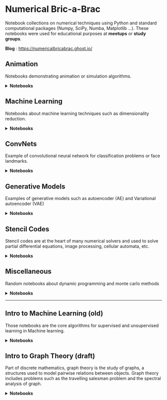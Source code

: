 # Numerical Bric-a-Brac
Notebook collections on numerical techniques using Python and standard computational packages (Numpy, SciPy, Numba, Matplotlib ...).
These notebooks were used for educational purposes at **meetups** or **study groups**.

**Blog** : https://numericalbricabrac.ghost.io/

## Animation

Notebooks demonstrating animation or simulation algorithms. 

<details>
<summary><b>Notebooks</b></summary>
<table>
<tbody>
  <tr>
    <td align='center' width='150'>
      <a href ="https://github.com/vincentbonnetcg/Numerical-Bric-a-Brac/blob/master/animation/implicit_time_integrator.ipynb">
      <img src="https://github.com/vincentbonnetcg/Numerical-Bric-a-Brac/blob/master/data/thumbnails/implicit_solver.png" alt="implicit_solver">
	  </a></br>
      <a href="https://colab.research.google.com/github/vincentbonnetcg/Numerical-Bric-a-Brac/blob/master/animation/implicit_time_integrator.ipynb"><img src="https://colab.research.google.com/assets/colab-badge.svg"></a></td>
    <td>Implementation of Baraff's "Large steps in cloth simulation.</td>
  </tr>
  <tr>
    <td align='center' width='150'>
      <a href ="https://github.com/vincentbonnetcg/Numerical-Bric-a-Brac/blob/master/animation/inverse_kinematic.ipynb">
      <img src="https://github.com/vincentbonnetcg/Numerical-Bric-a-Brac/blob/master/data/thumbnails/inverse_kinematic.png" alt="inverse_kinematic"></a></br>
<a href="https://colab.research.google.com/github/vincentbonnetcg/Numerical-Bric-a-Brac/blob/master/animation/inverse_kinematic.ipynb"><img src="https://colab.research.google.com/assets/colab-badge.svg"></a>
    </td>
    <td>Inverse kinematics using least square methods to solve the ill-posed problem.
    </td>   
  </tr>
  <tr>
    <td align='center' width='150'>
      <a href ="https://github.com/vincentbonnetcg/Numerical-Bric-a-Brac/blob/master/animation/linear_blend_skinning.ipynb">
      <img src="https://github.com/vincentbonnetcg/Numerical-Bric-a-Brac/blob/master/data/thumbnails/subspace_deformation.png" alt="subspace_deformation">
	  </a></br>
	  <a href="https://colab.research.google.com/github/vincentbonnetcg/Numerical-Bric-a-Brac/blob/master/animation/linear_blend_skinning.ipynb"><img src="https://colab.research.google.com/assets/colab-badge.svg"></a>
    </td>
    <td>Skeletal Subspace Deformation</td>
  </tr>
</tbody>
</table>
</details>

## Machine Learning

Notebooks about machine learning techniques such as dimensionality reduction.

<details>
<summary><b>Notebooks</b></summary>
<table>
<tbody>
  <tr>
    <td align='center' width='150'>
      <a href ="https://github.com/vincentbonnetcg/Numerical-Bric-a-Brac/blob/master/machine_learning/eigen_faces.ipynb">
      <img src="https://github.com/vincentbonnetcg/Numerical-Bric-a-Brac/blob/master/data/thumbnails/eigenfaces.png" alt="eigenfaces">
	  </a></br>
      <a href="https://colab.research.google.com/github/vincentbonnetcg/Numerical-Bric-a-Brac/blob/master/machine_learning/eigen_faces.ipynb"><img src="https://colab.research.google.com/assets/colab-badge.svg"></a></td>
    <td>Eigenfaces for face recognition on Olivetti faces dataset</td>
  </tr>
  <tr>
    <td align='center' width='150'>
      <a href ="https://github.com/vincentbonnetcg/Numerical-Bric-a-Brac/blob/master/machine_learning/pca_transform.ipynb">
      <img src="https://github.com/vincentbonnetcg/Numerical-Bric-a-Brac/blob/master/data/thumbnails/pca_transform.png" alt="pca_transform">
	  </a></br>
      <a href="https://colab.research.google.com/github/vincentbonnetcg/Numerical-Bric-a-Brac/blob/master/machine_learning/pca_transform.ipynb"><img src="https://colab.research.google.com/assets/colab-badge.svg"></a></td>
    <td>Optimal transformation of a point cloud with PCA</td>
  </tr>
  <tr>
    <td align='center' width='150'>
      <a href ="https://github.com/vincentbonnetcg/Numerical-Bric-a-Brac/blob/master/machine_learning/svd_compression.ipynb">
      <img src="https://github.com/vincentbonnetcg/Numerical-Bric-a-Brac/blob/master/data/thumbnails/svd_compression.png" alt="svd_compression">
	  </a></br>
      <a href="https://colab.research.google.com/github/vincentbonnetcg/Numerical-Bric-a-Brac/blob/master/machine_learning/svd_compression.ipynb"><img src="https://colab.research.google.com/assets/colab-badge.svg"></a></td>
    <td>Image compression with Singular Value Decomposition</td>
  </tr>
</tbody>
</table>
</details>

## ConvNets

Example of convolutional neural network for classification problems or face landmarks.

<details>
<summary><b>Notebooks</b></summary>

<table>
<tbody>
  <tr>
    <td align='center' width='150'>
      <a href ="https://github.com/vincentbonnetcg/Numerical-Bric-a-Brac/blob/master/cnn_models/transfer_learning.ipynb">
      <img src="https://github.com/vincentbonnetcg/Numerical-Bric-a-Brac/blob/master/data/thumbnails/transfer_learning.png" alt="transfer_learning">
	  </a></br>
      <a href="https://colab.research.google.com/github/vincentbonnetcg/Numerical-Bric-a-Brac/blob/master/cnn_models/transfer_learning.ipynb"><img src="https://colab.research.google.com/assets/colab-badge.svg"></a></td>
    <td>Transfer learning for image classification on CIFAR-100</td>
  </tr>
  <tr>
    <td align='center' width='150'>
      <a href ="https://github.com/vincentbonnetcg/Numerical-Bric-a-Brac/blob/master/cnn_models/facial_keypoints_detection.ipynb">
      <img src="https://github.com/vincentbonnetcg/Numerical-Bric-a-Brac/blob/master/data/thumbnails/face_keypoints.png" alt="face_keypoints">
	  </a></br>
      <a href="https://colab.research.google.com/github/vincentbonnetcg/Numerical-Bric-a-Brac/blob/master/cnn_models/facial_keypoints_detection.ipynb"><img src="https://colab.research.google.com/assets/colab-badge.svg"></a></td>
    <td>Facial keypoints detection</td>
  </tr>
  <tr>
    <td align='center' width='150'>
      <a href ="https://github.com/vincentbonnetcg/Numerical-Bric-a-Brac/blob/master/cnn_models/convnet.ipynb">
      <img src="https://github.com/vincentbonnetcg/Numerical-Bric-a-Brac/blob/master/data/thumbnails/conv_net.png" alt="conv_net">
	  </a></br>
      <a href="https://colab.research.google.com/github/vincentbonnetcg/Numerical-Bric-a-Brac/blob/master/cnn_models/convnet.ipynb"><img src="https://colab.research.google.com/assets/colab-badge.svg"></a></td>
    <td>Image classification on CIFAR-10 using CNN</td>
  </tr>
  <tr>
    <td align='center' width='150'>
      <a href ="https://github.com/vincentbonnetcg/Numerical-Bric-a-Brac/blob/master/cnn_models/resnet.ipynb">
      <img src="https://github.com/vincentbonnetcg/Numerical-Bric-a-Brac/blob/master/data/thumbnails/res_net.png" alt="res_net">
	  </a></br>
      <a href="https://colab.research.google.com/github/vincentbonnetcg/Numerical-Bric-a-Brac/blob/master/cnn_models/resnet.ipynb"><img src="https://colab.research.google.com/assets/colab-badge.svg"></a></td>
    <td>Image classification on CIFAR-10 using ResNet</td>
  </tr>
</tbody>
</table>

</details>

## Generative Models

Examples of generative models such as autoencoder (AE) and Variational autoencoder (VAE)

<details>
<summary><b>Notebooks</b></summary>

<table>
<tbody>
  <tr>
    <td align='center' width='150'>
      <a href ="https://github.com/vincentbonnetcg/Numerical-Bric-a-Brac/blob/master/generative_models/ae_fashion_mnist.ipynb">
      <img src="https://github.com/vincentbonnetcg/Numerical-Bric-a-Brac/blob/master/data/thumbnails/autoencoder.png" alt="ae_fashion_mnist">
	  </a></br>
      <a href="https://colab.research.google.com/github/vincentbonnetcg/Numerical-Bric-a-Brac/blob/master/generative_models/ae_fashion_mnist.ipynb"><img src="https://colab.research.google.com/assets/colab-badge.svg"></a>
    </td>
    <td>Autoencoder on Fashion MNIST</td>
  </tr>
  <tr>
    <td align='center' width='150'>
      <a href ="https://github.com/vincentbonnetcg/Numerical-Bric-a-Brac/blob/master/generative_models/vae_mnist.ipynb">
      <img src="https://github.com/vincentbonnetcg/Numerical-Bric-a-Brac/blob/master/data/thumbnails/variational_autoencoder.png" alt="variational_autoencoder">
	  </a></br>
      <a href="https://colab.research.google.com/github/vincentbonnetcg/Numerical-Bric-a-Brac/blob/master/generative_models/vae_mnist.ipynb"><img src="https://colab.research.google.com/assets/colab-badge.svg"></a>
    </td>
    <td>Variational autoencoder on MNIST</td>
  </tr>
</tbody>
</table>

</details>

## Stencil Codes

Stencil codes are at the heart of many numerical solvers and used to solve partial differential equations, image processing, cellular automata, etc.

<details>
<summary><b>Notebooks</b></summary>
<table>
<tbody>
  <tr>
    <td align='center' width='150'>
      <a href ="https://colab.research.google.com/github/vincentbonnetcg/Numerical-Bric-a-Brac/blob/master/stencil_codes/poisson_solver.ipynb">
      <img src="https://github.com/vincentbonnetcg/Numerical-Bric-a-Brac/blob/master/data/thumbnails/poisson_solver.png" alt="poisson_solver">
	  </a></br>
      <a href="https://colab.research.google.com/github/vincentbonnetcg/Numerical-Bric-a-Brac/blob/master/stencil_codes/poisson_solver.ipynb"><img src="https://colab.research.google.com/assets/colab-badge.svg"></a></td>
    <td>Diffusion problem</td>
  </tr>
  <tr>
    <td align='center' width='150'>
      <a href ="https://github.com/vincentbonnetcg/Numerical-Bric-a-Brac/blob/master/stencil_codes/laplace_inpainting.ipynb">
      <img src="https://github.com/vincentbonnetcg/Numerical-Bric-a-Brac/blob/master/data/thumbnails/laplace_inpainting.png" alt="laplace_inpainting">
	  </a></br>
      <a href="https://colab.research.google.com/github/vincentbonnetcg/Numerical-Bric-a-Brac/blob/master/stencil_codes/laplace_inpainting.ipynb"><img src="https://colab.research.google.com/assets/colab-badge.svg"></a>
	</td>
    <td>Laplace inpainting to restore an image</td>
  </tr>
  <tr>
    <td align='center' width='150'>
      <a href ="https://github.com/vincentbonnetcg/Numerical-Bric-a-Brac/blob/master/stencil_codes/convolution_matrix.ipynb">
      <img src="https://github.com/vincentbonnetcg/Numerical-Bric-a-Brac/blob/master/data/thumbnails/convolution.png" alt="convolution">
	  </a></br>
	  <a href="https://colab.research.google.com/github/vincentbonnetcg/Numerical-Bric-a-Brac/blob/master/stencil_codes/convolution_matrix.ipynb"><img src="https://colab.research.google.com/assets/colab-badge.svg"></a>
	</td>
    <td>Image processing with convolution kernels</td>
  </tr>
  <tr>
    <td align='center' width='150'>
      <a href ="https://github.com/vincentbonnetcg/Numerical-Bric-a-Brac/blob/master/stencil_codes/game_of_life.ipynb">
      <img src="https://github.com/vincentbonnetcg/Numerical-Bric-a-Brac/blob/master/data/thumbnails/conway.png" alt="conway">
	  </a></br>
	  <a href="https://colab.research.google.com/github/vincentbonnetcg/Numerical-Bric-a-Brac/blob/master/stencil_codes/game_of_life.ipynb"><img src="https://colab.research.google.com/assets/colab-badge.svg"></a>
	</td>
    <td>Cellular automata with Conway's game of life rules</td>
  </tr>
</tbody>
</table>
</details>

## Miscellaneous

Random notebooks about dynamic programming and monte carlo methods 

<details>
<summary><b>Notebooks</b></summary>
<table>
<tbody>
  <tr>
    <td align='center' width='150'>
      <a href ="https://github.com/vincentbonnetcg/Numerical-Bric-a-Brac/blob/master/miscellaneous/convex_optimization.ipynb">
      <img src="https://github.com/vincentbonnetcg/Numerical-Bric-a-Brac/blob/master/data/thumbnails/multivariable_optimizations.png" alt="multivariable_optimizations">
	  </a></br>
	  <a href="https://colab.research.google.com/github/vincentbonnetcg/Numerical-Bric-a-Brac/blob/master/miscellaneous/convex_optimization.ipynb"><img src="https://colab.research.google.com/assets/colab-badge.svg"></a></td>
    <td>Multivariable Optimizations (Gradient Descent and Newton's methods)</td>
  </tr>
  <tr>
    <td align='center' width='150'>
      <a href ="https://github.com/vincentbonnetcg/Numerical-Bric-a-Brac/blob/master/miscellaneous/image_augmentation.ipynb">
      <img src="https://github.com/vincentbonnetcg/Numerical-Bric-a-Brac/blob/master/data/thumbnails/self_supervised.png" alt="self_supervised">
	  </a></br>
      <a href="https://colab.research.google.com/github/vincentbonnetcg/Numerical-Bric-a-Brac/blob/master/miscellaneous/image_augmentation.ipynb"><img src="https://colab.research.google.com/assets/colab-badge.svg"></a>
    </td>
    <td>Image Augmentation for Self-Supervised Learning</td>
  </tr>
  <tr>
    <td align='center' width='150'>
      <a href ="https://github.com/vincentbonnetcg/Numerical-Bric-a-Brac/blob/master/snakemake_demo/run.ipynb">
      <img src="https://github.com/vincentbonnetcg/Numerical-Bric-a-Brac/blob/master/data/thumbnails/snakemake.png" alt="markov_chain">
	  </a></br>
	  <a href="https://colab.research.google.com/github/vincentbonnetcg/Numerical-Bric-a-Brac/blob/master/snakemake_demo/run.ipynb"><img src="https://colab.research.google.com/assets/colab-badge.svg"></a>
    </td>
    <td>Example of ML pipeline with Snakemake</td>
  </tr>
  <tr>
    <td align='center' width='150'>
      <a href ="https://github.com/vincentbonnetcg/Numerical-Bric-a-Brac/blob/master/miscellaneous/numba_intro.ipynb">
      <img src="https://github.com/vincentbonnetcg/Numerical-Bric-a-Brac/blob/master/data/thumbnails/numba.png" alt="markov_chain">
	  </a></br>
	  <a href="https://colab.research.google.com/github/vincentbonnetcg/Numerical-Bric-a-Brac/blob/master/miscellaneous/numba_intro.ipynb"><img src="https://colab.research.google.com/assets/colab-badge.svg"></a>
    </td>
    <td>Introduction to Numba</td>
  </tr>
  <tr>
    <td align='center' width='150'>
      <a href ="https://github.com/vincentbonnetcg/Numerical-Bric-a-Brac/blob/master/miscellaneous/dynamic_programming.ipynb">
      <img src="https://github.com/vincentbonnetcg/Numerical-Bric-a-Brac/blob/master/data/thumbnails/dynamic_programming.png" alt="dynamic_programming">
      </a></br>
      <a href="https://colab.research.google.com/github/vincentbonnetcg/Numerical-Bric-a-Brac/blob/master/miscellaneous/dynamic_programming.ipynb"><img src="https://colab.research.google.com/assets/colab-badge.svg"></a>
    </td>
    <td>Dynamic programming Examples</td>   
  </tr>
  <tr>
    <td align='center' width='150'>
      <a href ="https://github.com/vincentbonnetcg/Numerical-Bric-a-Brac/blob/master/miscellaneous/monte_carlo.ipynb">
      <img src="https://github.com/vincentbonnetcg/Numerical-Bric-a-Brac/blob/master/data/thumbnails/monte_carlo_integration.png" alt="monte_carlo_integration">
      </a></br>
      <a href="https://colab.research.google.com/github/vincentbonnetcg/Numerical-Bric-a-Brac/blob/master/miscellaneous/monte_carlo.ipynb"><img src="https://colab.research.google.com/assets/colab-badge.svg"></a>
    </td>
    <td>Examples of Monte Carlo integrations</td>   
  </tr>
  <tr>
    <td align='center' width='150'>
      <a href ="https://github.com/vincentbonnetcg/Numerical-Bric-a-Brac/blob/master/path_tracing">
      <img src="https://github.com/vincentbonnetcg/Numerical-Bric-a-Brac/blob/master/data/thumbnails/path_tracing.png" alt="path_tracing">
	  </a></br>
	  <a href ="https://github.com/vincentbonnetcg/Numerical-Bric-a-Brac/blob/master/path_tracing">GitHub</a>
    </td>
    <td>Monte Carlo Path Tracing</td>
  </tr>
  <tr>
    <td align='center' width='150'>
      <a href ="https://github.com/vincentbonnetcg/Numerical-Bric-a-Brac/blob/master/miscellaneous/markov_chain.ipynb">
      <img src="https://github.com/vincentbonnetcg/Numerical-Bric-a-Brac/blob/master/data/thumbnails/markov_chain.png" alt="markov_chain">
	  </a></br>
	  <a href="https://colab.research.google.com/github/vincentbonnetcg/Numerical-Bric-a-Brac/blob/master/miscellaneous/markov_chain.ipynb"><img src="https://colab.research.google.com/assets/colab-badge.svg"></a>
    </td>
    <td>Generate authors names from the <i>Collection of Poems from Poetry Foundation</td>
  </tr>
  <tr>
    <td align='center' width='150'>
      <a href ="https://github.com/vincentbonnetcg/Numerical-Bric-a-Brac/blob/master/miscellaneous/radial_basis_function.ipynb">
      <img src="https://github.com/vincentbonnetcg/Numerical-Bric-a-Brac/blob/master/data/thumbnails/radial_basis_kernels.png" alt="radial_basis_kernels">
      </a></br>
    <a href="https://colab.research.google.com/github/vincentbonnetcg/Numerical-Bric-a-Brac/blob/master/miscellaneous/radial_basis_function.ipynb"><img src="https://colab.research.google.com/assets/colab-badge.svg"></a>
    </td>
    <td>Interpolation with Radial Basis Functions (RBFs).
    </td>   
  </tr>
</tbody>
</table>
</details>

---

## Intro to Machine Learning (old)

Those notebooks are the core algorithms for supervised and unsupervised learning in Machine learning.

<details>
<summary><b>Notebooks</b></summary>

<table>
<tbody>
  <tr>
  <td colspan='3'><b>Supervised Learning</b></td>
  </tr>
  <tr>
    <td align='center' width='150'>
      <a href ="https://github.com/vincentbonnetcg/Numerical-Bric-a-Brac/blob/master/intro_to_ml/simple_linear_regression.ipynb">
      <img src="https://github.com/vincentbonnetcg/Numerical-Bric-a-Brac/blob/master/data/thumbnails/linear_regression.png" alt="linear_regression">
	  </a></br>
      <a href="https://colab.research.google.com/github/vincentbonnetcg/Numerical-Bric-a-Brac/blob/master/intro_to_ml/simple_linear_regression.ipynb"><img src="https://colab.research.google.com/assets/colab-badge.svg"></a></td>
    <td>Linear regression from scratch</td>
  </tr>
  <tr>
    <td align='center' width='150'>
      <a href ="https://github.com/vincentbonnetcg/Numerical-Bric-a-Brac/blob/master/intro_to_ml/polynomial_regression.ipynb">
      <img src="https://github.com/vincentbonnetcg/Numerical-Bric-a-Brac/blob/master/data/thumbnails/polynomial_regression.png" alt="polynomial_regression">
	  </a></br>
      <a href="https://colab.research.google.com/github/vincentbonnetcg/Numerical-Bric-a-Brac/blob/master/intro_to_ml/polynomial_regression.ipynb"><img src="https://colab.research.google.com/assets/colab-badge.svg"></a></td>
    <td>Polynomial regression from scratch</td>
  </tr>
  <tr>
    <td align='center' width='150'>
      <a href ="https://github.com/vincentbonnetcg/Numerical-Bric-a-Brac/blob/master/intro_to_ml/logistic_regression.ipynb">
      <img src="https://github.com/vincentbonnetcg/Numerical-Bric-a-Brac/blob/master/data/thumbnails/logistic_regression.png" alt="logistic_regression">
	  </a></br>
      <a href="https://colab.research.google.com/github/vincentbonnetcg/Numerical-Bric-a-Brac/blob/master/intro_to_ml/logistic_regression.ipynb"><img src="https://colab.research.google.com/assets/colab-badge.svg"></a></td>
    <td>Logistic regression from scratch</td>
  </tr>
  <tr>
    <td align='center' width='150'>
      <a href ="https://github.com/vincentbonnetcg/Numerical-Bric-a-Brac/blob/master/intro_to_ml/multiclass_classifiation.ipynb">
      <img src="https://github.com/vincentbonnetcg/Numerical-Bric-a-Brac/blob/master/data/thumbnails/multiclass_classifiation.png" alt="multiclass_classifiation">
	  </a></br>
      <a href="https://colab.research.google.com/github/vincentbonnetcg/Numerical-Bric-a-Brac/blob/master/intro_to_ml/multiclass_classifiation.ipynb"><img src="https://colab.research.google.com/assets/colab-badge.svg"></a></td>
    <td>Multiclass Classification with Scikit-learn</td>
  </tr>
  <tr>
    <td align='center' width='150'>
      <a href ="https://github.com/vincentbonnetcg/Numerical-Bric-a-Brac/blob/master/intro_to_ml/support_vector_machine.ipynb">
      <img src="https://github.com/vincentbonnetcg/Numerical-Bric-a-Brac/blob/master/data/thumbnails/svm.png" alt="support_vector_machine">
	  </a></br>
      <a href="https://colab.research.google.com/github/vincentbonnetcg/Numerical-Bric-a-Brac/blob/master/intro_to_ml/support_vector_machine.ipynb"><img src="https://colab.research.google.com/assets/colab-badge.svg"></a></td>
    <td>Support Vector Machine (SVM) with Scikit-learn</td>
  </tr>
  <tr>
  <td colspan='3'><b>Unsupervised Learning</b></td>
  </tr>
  <tr>
    <td align='center' width='150'>
      <a href ="https://github.com/vincentbonnetcg/Numerical-Bric-a-Brac/blob/master/intro_to_ml/k_means_clustering.ipynb">
      <img src="https://github.com/vincentbonnetcg/Numerical-Bric-a-Brac/blob/master/data/thumbnails/k_means.png" alt="k_means">
	  </a></br>
      <a href="https://colab.research.google.com/github/vincentbonnetcg/Numerical-Bric-a-Brac/blob/master/intro_to_ml/k_means_clustering.ipynb"><img src="https://colab.research.google.com/assets/colab-badge.svg"></a></td>
    <td>K-means clustering from scratch</td>
  </tr>
</tbody>
</table>
</details>


## Intro to Graph Theory (draft)

Part of discrete mathematics, graph theory is the study of graphs, a structures used to model pairwise relations between objects.
Graph theory includes problems such as the travelling salesman problem and the spectral analysis of graph. 

<details>
<summary><b>Notebooks</b></summary>
<table>
<tbody>
  <tr>
    <td align='center' width='150'>
      <a href ="https://github.com/vincentbonnetcg/Numerical-Bric-a-Brac/blob/master/intro_to_graph_theory/graph_matrix.ipynb">
      <img src="https://github.com/vincentbonnetcg/Numerical-Bric-a-Brac/blob/master/data/thumbnails/graph_matrix.png" alt="graph_matrix">
	  </a></br>
      <a href="https://colab.research.google.com/github/vincentbonnetcg/Numerical-Bric-a-Brac/blob/master/intro_to_graph_theory/graph_matrix.ipynb"><img src="https://colab.research.google.com/assets/colab-badge.svg"></a></td>
    <td>List matrices describing a finite graph.</td>
  </tr>
  <tr>
    <td align='center' width='150'>
      <a href ="https://github.com/vincentbonnetcg/Numerical-Bric-a-Brac/blob/master/intro_to_graph_theory/graph_coloring.ipynb">
      <img src="https://github.com/vincentbonnetcg/Numerical-Bric-a-Brac/blob/master/data/thumbnails/graph_coloring.png" alt="graph_coloring">
	  </a></br>
      <a href="https://colab.research.google.com/github/vincentbonnetcg/Numerical-Bric-a-Brac/blob/master/intro_to_graph_theory/graph_coloring.ipynb"><img src="https://colab.research.google.com/assets/colab-badge.svg"></a></td>
    <td>Greedy algorithm for graph coloring.</td>
  </tr>
  <tr>
    <td align='center' width='150'>
      <a href ="https://github.com/vincentbonnetcg/Numerical-Bric-a-Brac/blob/master/intro_to_graph_theory/dijkstra.ipynb">
      <img src="https://github.com/vincentbonnetcg/Numerical-Bric-a-Brac/blob/master/data/thumbnails/dijkstra.png" alt="dijkstra">
	  </a></br>
      <a href="https://colab.research.google.com/github/vincentbonnetcg/Numerical-Bric-a-Brac/blob/master/intro_to_graph_theory/dijkstra.ipynb"><img src="https://colab.research.google.com/assets/colab-badge.svg"></a></td>
    <td>Find the shortest paths between nodes in a graph.</td>
  </tr>
  <tr>
    <td align='center' width='150'>
      <a href ="https://github.com/vincentbonnetcg/Numerical-Bric-a-Brac/blob/master/intro_to_graph_theory/spectral_graph_theory.ipynb">
      <img src="https://github.com/vincentbonnetcg/Numerical-Bric-a-Brac/blob/master/data/thumbnails/spectral_graph_theory.png" alt="spectral_graph_theory">
	  </a></br>
      <a href="https://colab.research.google.com/github/vincentbonnetcg/Numerical-Bric-a-Brac/blob/master/intro_to_graph_theory/spectral_graph_theory.ipynb"><img src="https://colab.research.google.com/assets/colab-badge.svg"></a></td>
    <td>Spectral Graph Thoery - PLACEHOLDER (WIP).</td>
  </tr>
</tbody>
</table>
</details>



